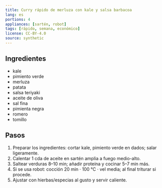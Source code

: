 ```yaml
---
title: Curry rápido de merluza con kale y salsa barbacoa
lang: es
portions: 4
appliances: [sartén, robot]
tags: [rápido, semana, económico]
license: CC-BY-4.0
source: synthetic
---
```

## Ingredientes
- kale
- pimiento verde
- merluza
- patata
- salsa teriyaki
- aceite de oliva
- sal fina
- pimienta negra
- romero
- tomillo

## Pasos
1. Preparar los ingredientes: cortar kale, pimiento verde en dados; salar ligeramente.
2. Calentar 1 cda de aceite en sartén amplia a fuego medio-alto.
3. Saltear verduras 8–10 min; añadir proteína y cocinar 5–7 min más.
4. Si se usa robot: cocción 20 min · 100 °C · vel media; al final triturar si procede.
5. Ajustar con hierbas/especias al gusto y servir caliente.
